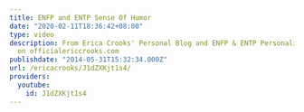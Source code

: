 ```yaml
---
title: ENFP and ENTP Sense Of Humor
date: "2020-02-11T18:36:42+08:00"
type: video
description: From Erica Crooks' Personal Blog and ENFP & ENTP Personality Type pages
  on officialericcrooks.com
publishdate: "2014-05-31T15:32:34.000Z"
url: /ericacrooks/J1dZXKjt1s4/
providers:
  youtube:
    id: J1dZXKjt1s4
---
```

